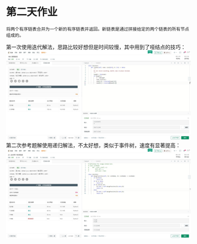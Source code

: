 ﻿# 第二天作业
    将两个有序链表合并为一个新的有序链表并返回。新链表是通过拼接给定的两个链表的所有节点组成的。

    
第一次使用迭代解法，思路比较好想但是时间较慢，其中用到了哑结点的技巧：
![image](https://github.com/jasonlbx13/7days_algorithm/blob/master/homework_0213/pic/1.jpg)
第二次参考题解使用递归解法，不太好想，类似于事件树，速度有显著提高：
![image](https://github.com/jasonlbx13/7days_algorithm/blob/master/homework_0213/pic/2.jpg)



